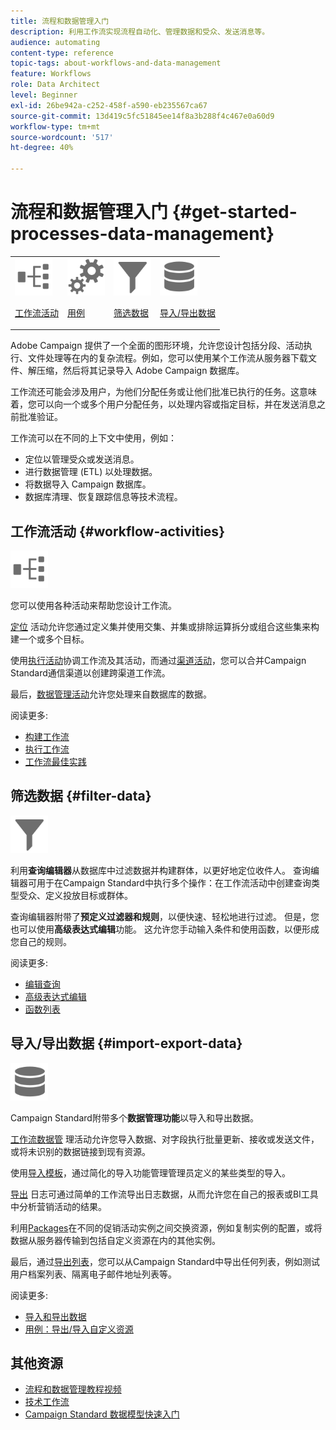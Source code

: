 ```yaml
---
title: 流程和数据管理入门
description: 利用工作流实现流程自动化、管理数据和受众、发送消息等。
audience: automating
content-type: reference
topic-tags: about-workflows-and-data-management
feature: Workflows
role: Data Architect
level: Beginner
exl-id: 26be942a-c252-458f-a590-eb235567ca67
source-git-commit: 13d419c5fc51845ee14f8a3b288f4c467e0a60d9
workflow-type: tm+mt
source-wordcount: '517'
ht-degree: 40%

---
```


# 流程和数据管理入门 {#get-started-processes-data-management}

<table>
<tr>
<td><img src="assets/do-not-localize/icon_workflows.svg" width="60px"><p><a href="#workflow-activities">工作流活动</a></p></td><td><img src="assets/do-not-localize/icon_activities.svg" width="60px"><p><a href="../../automating/using/workflow-created-query-with-complement.md">用例</a></p></td><td><img src="assets/do-not-localize/icon_filter.svg" width="60px"><p><a href="#filter-data">筛选数据</a></p></td>
<td><img src="assets/do-not-localize/icon_manage.svg" width="60px"><p><a href="#import-export-data">导入/导出数据</a></p></td></tr>
</table>

Adobe Campaign 提供了一个全面的图形环境，允许您设计包括分段、活动执行、文件处理等在内的复杂流程。例如，您可以使用某个工作流从服务器下载文件、解压缩，然后将其记录导入 Adobe Campaign 数据库。

工作流还可能会涉及用户，为他们分配任务或让他们批准已执行的任务。这意味着，您可以向一个或多个用户分配任务，以处理内容或指定目标，并在发送消息之前批准验证。

工作流可以在不同的上下文中使用，例如：

* 定位以管理受众或发送消息。
* 进行数据管理 (ETL) 以处理数据。
* 将数据导入 Campaign 数据库。
* 数据库清理、恢复跟踪信息等技术流程。

## 工作流活动 {#workflow-activities}

<img src="assets/do-not-localize/icon_workflows.svg" width="60px">

您可以使用各种活动来帮助您设计工作流。

[定位](../../automating/using/about-targeting-activities.md) 活动允许您通过定义集并使用交集、并集或排除运算拆分或组合这些集来构建一个或多个目标。

使用[执行活动](../../automating/using/about-execution-activities.md)协调工作流及其活动，而通过[渠道活动](../../automating/using/about-channel-activities.md)，您可以合并Campaign Standard通信渠道以创建跨渠道工作流。

最后，[数据管理活动](../../automating/using/about-data-management-activities.md)允许您处理来自数据库的数据。

阅读更多:

* [构建工作流](../../automating/using/building-a-workflow.md)
* [执行工作流](../../automating/using/about-workflow-execution.md)
* [工作流最佳实践](../../automating/using/best-practices-workflows.md)

## 筛选数据 {#filter-data}

<img src="assets/do-not-localize/icon_filter.svg" width="60px">

利用&#x200B;**查询编辑器**&#x200B;从数据库中过滤数据并构建群体，以更好地定位收件人。 查询编辑器可用于在Campaign Standard中执行多个操作：在工作流活动中创建查询类型受众、定义投放目标或群体。

查询编辑器附带了&#x200B;**预定义过滤器和规则**，以便快速、轻松地进行过滤。 但是，您也可以使用&#x200B;**高级表达式编辑**&#x200B;功能。 这允许您手动输入条件和使用函数，以便形成您自己的规则。

阅读更多:

* [编辑查询](../../automating/using/editing-queries.md)
* [高级表达式编辑](../../automating/using/advanced-expression-editing.md)
* [函数列表](../../automating/using/list-of-functions.md)

## 导入/导出数据 {#import-export-data}

<img src="assets/do-not-localize/icon_manage.svg" width="60px">

Campaign Standard附带多个&#x200B;**数据管理功能**&#x200B;以导入和导出数据。

[工作流数据管](../../automating/using/about-data-management-activities.md) 理活动允许您导入数据、对字段执行批量更新、接收或发送文件，或将未识别的数据链接到现有资源。

使用[导入模板](../../automating/using/importing-data-with-import-templates.md)，通过简化的导入功能管理管理员定义的某些类型的导入。

[导出](../../automating/using/exporting-logs.md) 日志可通过简单的工作流导出日志数据，从而允许您在自己的报表或BI工具中分析营销活动的结果。

利用[Packages](../../automating/using/managing-packages.md)在不同的促销活动实例之间交换资源，例如复制实例的配置，或将数据从服务器传输到包括自定义资源在内的其他实例。

最后，通过[导出列表](../../automating/using/exporting-lists.md)，您可以从Campaign Standard中导出任何列表，例如测试用户档案列表、隔离电子邮件地址列表等。

阅读更多:

* [导入和导出数据](../../automating/using/about-data-import-and-export.md)
* [用例：导出/导入自定义资源](../../automating/using/exporting-importing-custom-resources.md)

## 其他资源

* [流程和数据管理教程视频](https://experienceleague.adobe.com/docs/campaign-standard-learn/tutorials/managing-processes-and-data/creating-a-workflow.html?lang=zh-Hans)
* [技术工作流](../../administration/using/technical-workflows.md)
* [Campaign Standard 数据模型快速入门](../../developing/using/get-started-data-model.md)
